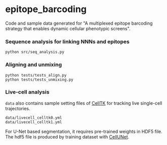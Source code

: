 # epitope_barcoding

Code and sample data generated for "A multiplexed epitope barcoding strategy that enables dynamic cellular phenotypic screens". 

### Sequence analysis for linking NNNs and epitopes
```
python src/seq_analysis.py
```

### Aligning and unmixing
```
python tests/tests_align.py
python tests/tests_unmixing.py

```

### Live-cell analysis
`data` also contains sample setting files of [CellTK](https://github.com/braysia/CellTK) for tracking live single-cell trajectories.
```
data/livecell_celltk0.yml
data/livecell_celltk1.yml
```
For U-Net based segmentation, it requires pre-trained weights in HDF5 file. The hdf5 file is produced by training dataset with [CellUNet](https://github.com/braysia/cellunet).






